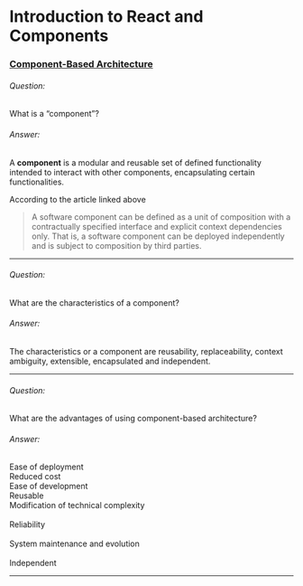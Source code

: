 
# Introduction to React and Components

### [Component-Based Architecture](https://www.tutorialspoint.com/software_architecture_design/component_based_architecture.htm)

###### Question:   
What is a “component”?

###### Answer:
A **component** is a modular and reusable set of defined functionality intended to interact with other components, encapsulating certain functionalities.

According to the article linked above 
> A software component can be defined as a unit of composition with a contractually specified interface and explicit context dependencies only. That is, a software component can be deployed independently and is subject to composition by third parties.
> 
---



###### Question:
What are the characteristics of a component?

###### Answer:
The characteristics or a component are reusability, replaceability, context ambiguity, extensible, encapsulated and independent.


---

###### Question:
What are the advantages of using component-based architecture?
###### Answer:
Ease of deployment<br> 
Reduced cost <br> 
Ease of development <br> 
Reusable <br> 
Modification of technical complexity<br>  
Reliability<br>  
System maintenance and evolution<br>  
Independent<br>  

---
